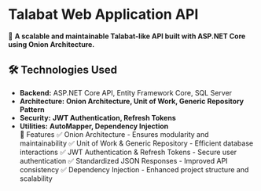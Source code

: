 # Talabat Web Application API  

🚀 **A scalable and maintainable Talabat-like API built with ASP.NET Core using Onion Architecture.**  

## **🛠 Technologies Used**  
- **Backend:** ASP.NET Core API, Entity Framework Core, SQL Server  
- **Architecture:** **Onion Architecture, Unit of Work, Generic Repository Pattern**  
- **Security:** **JWT Authentication, Refresh Tokens**  
- **Utilities:** **AutoMapper, Dependency Injection**  
📌 Features
✅ Onion Architecture - Ensures modularity and maintainability
✅ Unit of Work & Generic Repository - Efficient database interactions
✅ JWT Authentication & Refresh Tokens - Secure user authentication
✅ Standardized JSON Responses - Improved API consistency
✅ Dependency Injection - Enhanced project structure and scalability
